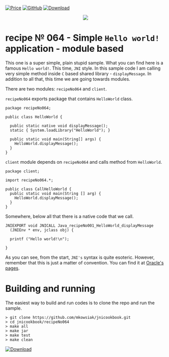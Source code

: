 [![Price](https://img.shields.io/badge/price-FREE-0098f7.svg)](https://github.com/mkowsiak/jnicookbook/blob/master/LICENSE.md)
[![GitHub](https://img.shields.io/badge/license-GPLv3-green.svg)](https://github.com/mkowsiak/jnicookbook/blob/master/LICENSE.md)
[![Download](https://img.shields.io/badge/download-click%20here-red.svg)](https://github.com/mkowsiak/jnicookbook/archive/master.zip)
<p align="center">
  <a href="http://jnicookbook.owsiak.org/"><img src="https://raw.githubusercontent.com/mkowsiak/jnicookbook/master/image/JNICookbook.png"></a>
</p>

# recipe № 064 - Simple `Hello world!` application - module based

This one is a super simple, plain stupid sample. What you can find here is a famous `Hello world!`. This time, `JNI` style. In this sample code I am calling very simple method inside `C` based shared library  - `displayMessage`. In addition to all that, this time we are going towards modules.

There are two modules: `recipeNo064` and `client`.

`recipeNo064` exports package that contains `HelloWorld` class.

```
package recipeNo064;

public class HelloWorld {

  public static native void displayMessage();
  static { System.loadLibrary("HelloWorld"); }
  
  public static void main(String[] args) {
    HelloWorld.displayMessage();
  }
}
```

`client` module depends on `recipeNo064` and calls method from `HelloWorld`.

```
package client;

import recipeNo064.*;

public class CallHelloWorld {
  public static void main(String [] arg) {
    HelloWorld.displayMessage();
  }
}
```

Somewhere, below all that there is a native code that we call.

```
JNIEXPORT void JNICALL Java_recipeNo001_HelloWorld_displayMessage
  (JNIEnv * env, jclass obj) {

  printf ("Hello world!\n");

}
```

As you can see, from the start, `JNI's` syntax is quite esoteric. However, remember that this is just a matter of convention. You can find it at [Oracle's pages](https://docs.oracle.com/en/java/javase/12/docs/specs/jni/index.html).

# Building and running

The easiest way to build and run codes is to clone the repo and run the sample.

    > git clone https://github.com/mkowsiak/jnicookbook.git
    > cd jnicookbook/recipeNo064
    > make all
    > make jar
    > make test
    > make clean
    
[![Download](https://img.shields.io/badge/download-click%20here-red.svg)](https://github.com/mkowsiak/jnicookbook/archive/master.zip)
